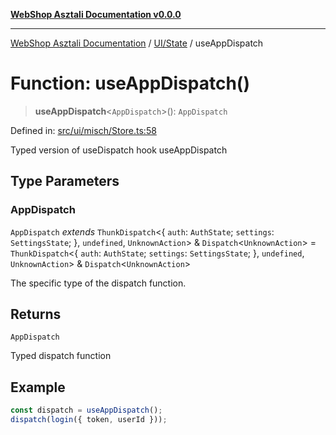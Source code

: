 [**WebShop Asztali Documentation v0.0.0**](../../../README.md)

***

[WebShop Asztali Documentation](../../../modules.md) / [UI/State](../README.md) / useAppDispatch

# Function: useAppDispatch()

> **useAppDispatch**\<`AppDispatch`\>(): `AppDispatch`

Defined in: [src/ui/misch/Store.ts:58](https://github.com/yourusername/webshop_asztali/blob/db527a672c3f1c86910ae6dbab32f3919e7d7093/src/ui/misch/Store.ts#L58)

Typed version of useDispatch hook
 useAppDispatch

## Type Parameters

### AppDispatch

`AppDispatch` *extends* `ThunkDispatch`\<\{ `auth`: `AuthState`; `settings`: `SettingsState`; \}, `undefined`, `UnknownAction`\> & `Dispatch`\<`UnknownAction`\> = `ThunkDispatch`\<\{ `auth`: `AuthState`; `settings`: `SettingsState`; \}, `undefined`, `UnknownAction`\> & `Dispatch`\<`UnknownAction`\>

The specific type of the dispatch function.

## Returns

`AppDispatch`

Typed dispatch function

## Example

```ts
const dispatch = useAppDispatch();
dispatch(login({ token, userId }));
```
